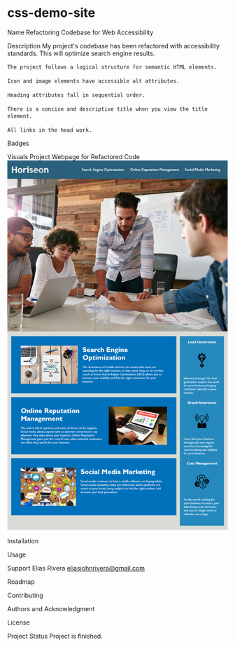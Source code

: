 # css-demo-site
Name
    Refactoring Codebase for Web Accessibility 

Description
    My project's codebase has been refactored with accessibility standards. This will optimize search engine results. 

    The project follows a logical structure for semantic HTML elements. 

    Icon and image elements have accessible alt attributes.

    Heading attributes fall in sequential order. 

    There is a concise and descriptive title when you view the title element. 

    All links in the head work. 

Badges
    
Visuals
    Project Webpage for Refactored Code
    ![Alt text](https://github.com/eliasjrivera/css-demo-site/blob/main/02-Challenge/Assets/01-html-css-git-homework-demo.png?raw%3Dtrue)

Installation

Usage

Support
    Elias Rivera
    eliasjohnrivera@gmail.com

Roadmap

Contributing

Authors and Acknowledgment 

License

Project Status
    Project is finished. 